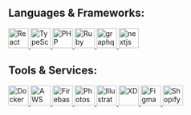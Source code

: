 <h2 align="left">Languages & Frameworks:</h2>
<p align="left">
<a href="https://ja.legacy.reactjs.org/" target="_blank" rel="noreferrer">
  <img src="https://cdn.svgporn.com/logos/react.svg" alt="React" width="40" height="40"/>
</a>
<a href="https://www.typescriptlang.org/" target="_blank" rel="noreferrer">
  <img src="https://cdn.svgporn.com/logos/typescript-icon.svg" alt="TypeScript" width="40" height="40"/>
</a>
<a href="https://www.php.net/" target="_blank" rel="noreferrer">
  <img src="https://cdn.svgporn.com/logos/php.svg" alt="PHP" width="40" height="40"/>
</a>
<a href="https://www.ruby-lang.org/ja/" target="_blank" rel="noreferrer">
  <img src="https://cdn.svgporn.com/logos/ruby.svg" alt="Ruby" width="40" height="40"/>
</a>
<a href="https://graphql.org" target="_blank" rel="noreferrer">
  <img src="https://www.vectorlogo.zone/logos/graphql/graphql-icon.svg" alt="graphql" width="40" height="40"/>
</a>
<a href="https://nextjs.org/" target="_blank" rel="noreferrer">
 <img src="https://cdn.worldvectorlogo.com/logos/nextjs-2.svg" alt="nextjs" width="40" height="40"/>
</a>

<h2 align="left">Tools & Services:</h2>
<a href="https://www.docker.com/" target="_blank" rel="noreferrer">
  <img src="https://cdn.svgporn.com/logos/docker-icon.svg" alt="Docker" width="40" height="40"/>
</a>
<a href="https://aws.amazon.com/jp/" target="_blank" rel="noreferrer">
  <img src="https://cdn.svgporn.com/logos/aws.svg" alt="AWS" width="40" height="40"/>
</a>
<a href="https://firebase.google.com/?hl=ja" target="_blank" rel="noreferrer">
  <img src="https://cdn.svgporn.com/logos/firebase.svg" alt="Firebase" width="40" height="40"/>
</a>
<a href="https://www.adobe.com/jp/products/photoshop.html" target="_blank" rel="noreferrer">
  <img src="https://cdn.svgporn.com/logos/adobe-photoshop.svg" alt="Photoshop" width="40" height="40"/>
</a>
<a href="https://www.adobe.com/jp/products/illustrator.html" target="_blank" rel="noreferrer">
  <img src="https://cdn.svgporn.com/logos/adobe-illustrator.svg" alt="Illustrator" width="40" height="40"/>
</a>
<a href="https://helpx.adobe.com/jp/support/xd.html" target="_blank" rel="noreferrer">
  <img src="https://cdn.svgporn.com/logos/adobe-xd.svg" alt="XD" width="40" height="40"/>
</a>
<a href="https://www.figma.com/ja/" target="_blank" rel="noreferrer">
  <img src="https://cdn.svgporn.com/logos/figma.svg" alt="Figma" width="40" height="40"/>
</a>
<a href="https://www.shopify.com/jp" target="_blank" rel="noreferrer">
  <img src="https://cdn.svgporn.com/logos/shopify.svg" alt="Shopify" width="40" height="40"/>
</a>




